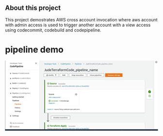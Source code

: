 ## About this project

This project demostrates AWS cross account invocation where aws account with admin access is used to trigger another account with a view access using codecommit, codebuild and codepipeline.

# pipeline demo
![](https://github.com/judeleonard/Terraform_Projects/blob/dev/aws_cross_account_invocation/image/pipeline2.jpeg)